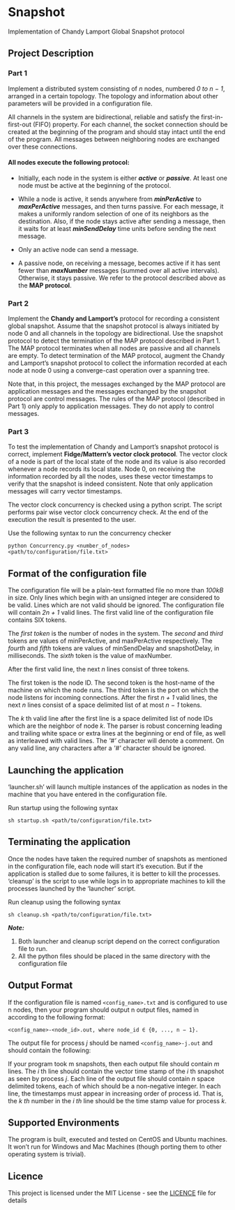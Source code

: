 # Snapshot
Implementation of Chandy Lamport Global Snapshot protocol

## Project Description

### Part 1

Implement a distributed system consisting of *n* nodes, numbered *0 to n − 1*, arranged in a certain topology. The topology and information about other parameters will be provided in a configuration file.

All channels in the system are bidirectional, reliable and satisfy the first-in-first-out (FIFO) property.  For each channel, the socket connection should be created at the beginning of the program and should stay intact until the end of the program. All messages between neighboring nodes are exchanged over these connections.

#### All nodes execute the following protocol:

- Initially, each node in the system is either ***active*** or ***passive***. At least one node must be active at the beginning of the protocol.

- While a node is active, it sends anywhere from ***minPerActive*** to ***maxPerActive*** messages, and then turns passive. For each message, it makes a uniformly random selection of one of its neighbors as the destination. Also, if the node stays active after sending a message, then it waits for at least ***minSendDelay*** time units before sending the next message.

- Only an active node can send a message.

- A passive node, on receiving a message, becomes active if it has sent fewer than ***maxNumber*** messages (summed over all active intervals). Otherwise, it stays passive. We refer to the protocol described above as the **MAP protocol**.

### Part 2

Implement the **Chandy and Lamport’s** protocol for recording a consistent global snapshot. Assume that the snapshot protocol is always initiated by node 0 and all channels in the topology are bidirectional. Use the snapshot protocol to detect the termination of the MAP protocol described in Part 1. The MAP protocol terminates when all nodes are passive and all channels are empty. To detect termination of the MAP protocol, augment the Chandy and Lamport’s snapshot protocol to collect the information recorded at each node at node 0 using a converge-cast operation over a spanning tree.

Note that, in this project, the messages exchanged by the MAP protocol are application messages and the messages exchanged by the snapshot protocol are control messages. The rules of the MAP protocol (described in Part 1) only apply to application messages. They do not apply to control messages.

### Part 3

To test the implementation of Chandy and Lamport’s snapshot protocol is correct, implement **Fidge/Mattern’s vector clock protocol**. The vector clock of a node is part of the local state of the node and its value is also recorded whenever a node records its local state. Node 0, on receiving the information recorded by all the nodes, uses these vector timestamps to verify that the snapshot is indeed consistent. Note that only application messages will carry vector timestamps.

The vector clock concurrency is checked using a python script. The script performs pair wise vector clock concurrency check. At the end of the execution the result is presented to the user.

Use the following syntax to run the concurrency checker

`python Concurrency.py <number_of_nodes> <path/to/configuration/file.txt>`

## Format of the configuration file

The configuration file will be a plain-text formatted file no more than *100kB* in size. Only lines which begin with an unsigned integer are considered to be valid. Lines which are not valid should be ignored. The configuration file will contain *2n + 1* valid lines. The first valid line of the configuration file contains SIX tokens. 

The *first token* is the number of nodes in the system. 
The *second* and *third* tokens are values of minPerActive, and maxPerActive respectively. 
The *fourth* and *fifth* tokens are values of minSendDelay and snapshotDelay, in milliseconds. 
The *sixth* token is the value of maxNumber. 

After the first valid line, the next *n* lines consist of three tokens. 

The first token is the node ID. The second token is the host-name of the machine on which the node runs. The third token is the port on which the node listens for incoming connections. After the first *n + 1* valid lines, the next *n* lines consist of a space delimited list of at most *n − 1* tokens.

The *k* th valid line after the first line is a space delimited list of node IDs which are the neighbor of node *k*. The parser is robust concerning leading and trailing white space or extra lines at the beginning or end of file, as well as interleaved with valid lines. The *'#’* character will denote a comment. On any valid line, any characters after a *'#'* character should be ignored.

## Launching the application

‘launcher.sh’ will launch multiple instances of the application as nodes in the machine that you have entered in the configuration file. 

Run startup using the following syntax

`sh startup.sh <path/to/configuration/file.txt>`

## Terminating the application

Once the nodes have taken the required number of snapshots as mentioned in the configuration file, each node will start it’s execution. But if the application is stalled due to some failures, it is better to kill the processes. ‘cleanup’  is the script to use while logs in to appropriate machines to kill the processes launched by the ‘launcher’ script. 

Run cleanup using the following syntax

`sh cleanup.sh <path/to/configuration/file.txt>`

***Note:*** 
1. Both launcher and cleanup script depend on the correct configuration file to run.
2. All the python files should be placed in the same directory with the configuration file

## Output Format

If the configuration file is named `<config_name>.txt` and is configured to use n nodes, then your program should output n output files, named in according to the following format:

`<config_name>-<node_id>.out, where node_id ∈ {0, ..., n − 1}.`

The output file for process *j* should be named `<config_name>-j.out` and should contain the following: 

If your program took m snapshots, then each output file should contain *m* lines. The *i* th line should contain the vector time stamp of the *i* th snapshot as seen by process *j*. Each line of the output file should contain *n* space delimited tokens, each of which should be a non-negative integer. In each line, the timestamps must appear in increasing order of process id. That is, the *k th* number in the *i th* line should be the time stamp value for process *k*. 

## Supported Environments

The program is built, executed and tested on CentOS and Ubuntu machines. It won’t run for Windows and Mac Machines (though porting them to other operating system is trivial).    

## Licence 

This project is licensed under the MIT License - see the [LICENCE](../master/LICENSE) file for details
 
